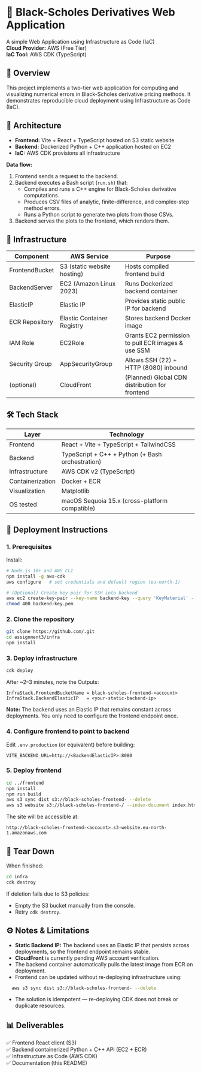 # 🧮 Black-Scholes Derivatives Web Application
A simple Web Application using Infrastructure as Code (IaC)  
**Cloud Provider:** AWS (Free Tier)  
**IaC Tool:** AWS CDK (TypeScript)

## 📖 Overview
This project implements a two-tier web application for computing and visualizing numerical errors in Black-Scholes derivative pricing methods.
It demonstrates reproducible cloud deployment using Infrastructure as Code (IaC).

## 🧩 Architecture
- **Frontend:** Vite + React + TypeScript hosted on S3 static website
- **Backend:** Dockerized Python + C++ application hosted on EC2
- **IaC:** AWS CDK provisions all infrastructure

**Data flow:**
1. Frontend sends a request to the backend.
2. Backend executes a Bash script (`run.sh`) that:
   - Compiles and runs a C++ engine for Black-Scholes derivative computations.
   - Produces CSV files of analytic, finite-difference, and complex-step method errors.
   - Runs a Python script to generate two plots from those CSVs.
3. Backend serves the plots to the frontend, which renders them.

## 🧱 Infrastructure
| Component | AWS Service | Purpose |
|-----------|-------------|---------|
| FrontendBucket | S3 (static website hosting) | Hosts compiled frontend build |
| BackendServer | EC2 (Amazon Linux 2023) | Runs Dockerized backend container |
| ElasticIP | Elastic IP | Provides static public IP for backend |
| ECR Repository | Elastic Container Registry | Stores backend Docker image |
| IAM Role | EC2Role | Grants EC2 permission to pull ECR images & use SSM |
| Security Group | AppSecurityGroup | Allows SSH (22) + HTTP (8080) inbound |
| (optional) | CloudFront | (Planned) Global CDN distribution for frontend |

## 🛠️ Tech Stack
| Layer | Technology |
|-------|------------|
| Frontend | React + Vite + TypeScript + TailwindCSS |
| Backend | TypeScript + C++ + Python (+ Bash orchestration) |
| Infrastructure | AWS CDK v2 (TypeScript) |
| Containerization | Docker + ECR |
| Visualization | Matplotlib |
| OS tested | macOS Sequoia 15.x (cross-platform compatible) |

## 🚀 Deployment Instructions
### 1. Prerequisites
Install:
```bash
# Node.js 18+ and AWS CLI
npm install -g aws-cdk
aws configure   # set credentials and default region (eu-north-1)

# (Optional) Create key pair for SSH into backend
aws ec2 create-key-pair --key-name backend-key --query 'KeyMaterial' --output text > backend-key.pem
chmod 400 backend-key.pem
```

### 2. Clone the repository
```bash
git clone https://github.com/.git
cd assignment3/infra
npm install
```

### 3. Deploy infrastructure
```bash
cdk deploy
```

After ~2–3 minutes, note the Outputs:
```
InfraStack.FrontendBucketName = black-scholes-frontend-<account>
InfraStack.BackendElasticIP   = <your-static-backend-ip>
```

**Note:** The backend uses an Elastic IP that remains constant across deployments. You only need to configure the frontend endpoint once.

### 4. Configure frontend to point to backend

Edit `.env.production` (or equivalent) before building:
```
VITE_BACKEND_URL=http://<BackendElasticIP>:8080
```

### 5. Deploy frontend
```bash
cd ../frontend
npm install
npm run build
aws s3 sync dist s3://black-scholes-frontend- --delete
aws s3 website s3://black-scholes-frontend-/ --index-document index.html
```

The site will be accessible at:
```
http://black-scholes-frontend-<account>.s3-website.eu-north-1.amazonaws.com
```

## 🧹 Tear Down

When finished:
```bash
cd infra
cdk destroy
```

If deletion fails due to S3 policies:

- Empty the S3 bucket manually from the console.
- Retry `cdk destroy`.

## ⚙️ Notes & Limitations

- **Static Backend IP:** The backend uses an Elastic IP that persists across deployments, so the frontend endpoint remains stable.
- **CloudFront** is currently pending AWS account verification.
- The backend container automatically pulls the latest image from ECR on deployment.
- Frontend can be updated without re-deploying infrastructure using:
```bash
  aws s3 sync dist s3://black-scholes-frontend- --delete
```
- The solution is idempotent — re-deploying CDK does not break or duplicate resources.

## 📊 Deliverables

✅ Frontend React client (S3)  
✅ Backend containerized Python + C++ API (EC2 + ECR)  
✅ Infrastructure as Code (AWS CDK)  
✅ Documentation (this README)
